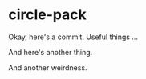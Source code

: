 circle-pack
===========

Okay, here's a commit.
Useful things ...

And here's another thing.

And another weirdness.
